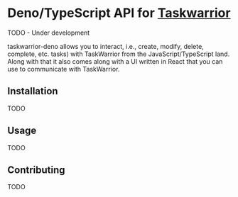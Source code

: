 # Deno/TypeScript API for [Taskwarrior](https://taskwarrior.org/)

TODO - Under development

taskwarrior-deno allows you to interact, i.e., create, modify, delete, complete,
etc. tasks) with TaskWarrior from the JavaScript/TypeScript land. Along with
that it also comes along with a UI written in React that you can use to
communicate with TaskWarrior.

## Installation

TODO

## Usage

TODO

## Contributing

TODO
